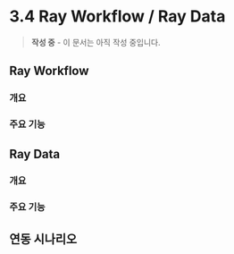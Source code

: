 # 3.4 Ray Workflow / Ray Data

> **작성 중** - 이 문서는 아직 작성 중입니다.

## Ray Workflow

### 개요
### 주요 기능

## Ray Data

### 개요
### 주요 기능

## 연동 시나리오
